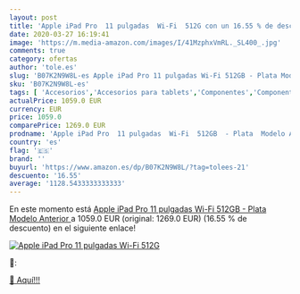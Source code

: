 ```yaml
---
layout: post
title: 'Apple iPad Pro  11 pulgadas  Wi-Fi  512G con un 16.55 % de descuento'
date: 2020-03-27 16:19:41
image: 'https://m.media-amazon.com/images/I/41MzphxVmRL._SL400_.jpg'
comments: true
category: ofertas
author: 'tole.es'
slug: 'B07K2N9W8L-es Apple iPad Pro 11 pulgadas Wi-Fi 512GB - Plata Modelo...'
sku: 'B07K2N9W8L-es'
tags: [ 'Accesorios','Accesorios para tablets','Componentes','Componentes y piezas para portátiles','Informática','Teclados de repuesto para portátiles y netbooks','Teclados para tablets','apple','ipad', ]
actualPrice: 1059.0 EUR
currency: EUR
price: 1059.0
comparePrice: 1269.0 EUR
prodname: 'Apple iPad Pro  11 pulgadas  Wi-Fi  512GB  - Plata  Modelo Anterior '
country: 'es'
flag: '🇪🇸'
brand: ''
buyurl: 'https://www.amazon.es/dp/B07K2N9W8L/?tag=tolees-21'
descuento: '16.55'
average: '1128.5433333333333'
---
```


En este momento está [Apple iPad Pro  11 pulgadas  Wi-Fi  512GB  - Plata  Modelo Anterior ](https://www.amazon.es/dp/B07K2N9W8L/?tag=tolees-21) a 1059.0 EUR (original: 1269.0 EUR) (16.55 %  de descuento) en el siguiente enlace!

[![Apple iPad Pro  11 pulgadas  Wi-Fi  512G](https://m.media-amazon.com/images/I/41MzphxVmRL._SL400_.jpg)](https://www.amazon.es/dp/B07K2N9W8L/?tag=tolees-21)

🔎:


[🛒 Aquí!!!](https://www.amazon.es/dp/B07K2N9W8L/?tag=tolees-21)
